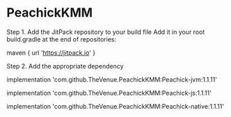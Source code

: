 # PeachickKMM

Step 1. Add the JitPack repository to your build file
Add it in your root build.gradle at the end of repositories:

maven { url 'https://jitpack.io' }

Step 2. Add the appropriate dependency

implementation 'com.github.TheVenue.PeachickKMM:Peachick-jvm:1.1.11'

implementation 'com.github.TheVenue.PeachickKMM:Peachick-js:1.1.11'

implementation 'com.github.TheVenue.PeachickKMM:Peachick-native:1.1.11'
